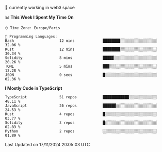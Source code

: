 🔭 currently working in web3 space

<!--START_SECTION:waka-->
📊 **This Week I Spent My Time On** 

```text
🕑︎ Time Zone: Europe/Paris

💬 Programming Languages: 
Bash                     12 mins             ████████░░░░░░░░░░░░░░░░░   32.06 % 
Rust                     12 mins             ████████░░░░░░░░░░░░░░░░░   30.34 % 
Solidity                 8 mins              █████░░░░░░░░░░░░░░░░░░░░   20.26 % 
TOML                     5 mins              ███░░░░░░░░░░░░░░░░░░░░░░   13.28 % 
JSON                     0 secs              █░░░░░░░░░░░░░░░░░░░░░░░░   02.36 % 
```

**I Mostly Code in TypeScript** 

```text
TypeScript               51 repos            ████████████░░░░░░░░░░░░░   48.11 % 
JavaScript               26 repos            ██████░░░░░░░░░░░░░░░░░░░   24.53 % 
Rust                     4 repos             █░░░░░░░░░░░░░░░░░░░░░░░░   03.77 % 
Solidity                 3 repos             █░░░░░░░░░░░░░░░░░░░░░░░░   02.83 % 
Python                   2 repos             ░░░░░░░░░░░░░░░░░░░░░░░░░   01.89 % 
```




 Last Updated on 17/11/2024 20:05:03 UTC
<!--END_SECTION:waka-->
